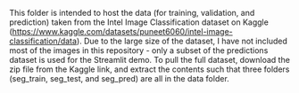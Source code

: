 This folder is intended to host the data (for training, validation, and prediction) taken from the Intel Image Classification dataset on Kaggle (https://www.kaggle.com/datasets/puneet6060/intel-image-classification/data). Due to the large size of the dataset, I have not included most of the images in this repository - only a subset of the predictions dataset is used for the Streamlit demo. To pull the full dataset, download the zip file from the Kaggle link, and extract the contents such that three folders (seg_train, seg_test, and seg_pred) are all in the data folder.
